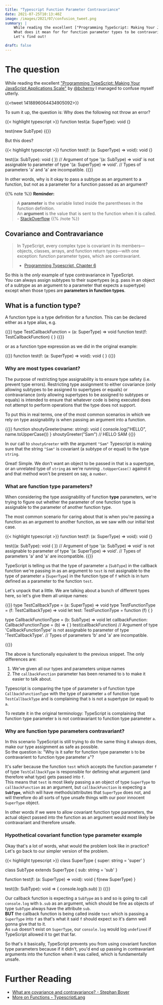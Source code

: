 ```yaml
---
title: "Typescript Function Parameter Contravariance"
date: 2021-07-25T10:13:40Z
image: /images/2021/07/confusion_tweet.png
summary: |
    While reading the excellent ["Programming TypeScript: Making Your JavaScript Applications Scale"](https://www.amazon.co.uk/Programming-TypeScript-Making-JavaScript-Applications/dp/149203765) by [@bcherny](https://twitter.com/bcherny) I managed to confuse myself utterly.  
    What does it mean for for function parameter types to be contravariant in Typescript?  
    Let's find out!

draft: false
---
```


# The question

While reading the excellent ["Programming TypeScript: Making Your JavaScript Applications Scale"](https://www.amazon.co.uk/Programming-TypeScript-Making-JavaScript-Applications/dp/149203765) by [@bcherny](https://twitter.com/bcherny) I managed to confuse myself utterly.

{{<tweet 1418896064434905092>}}

To sum it up, the question is: Why does the following not throw an error?

{{< highlight typescript >}}
function test(a: SuperType): void {}

test(new SubType)
{{</highlight>}}

But this does?

{{< highlight typescript >}}
function test(f: (a: SuperType) => void): void {}

test((a: SubType): void { })
//  Argument of type '(a: SubType) => void' is not assignable to parameter of type '(a: SuperType) => void'.
//    Types of parameters 'a' and 'a' are incompatible.
{{</highlight>}}

In other words, why is it okay to pass a subtype as an argument to a function, but not as a parameter for a function passed as an argument?

{{% note %}}
**Reminder:**
> A **parameter** is the variable listed inside the parentheses in the function definition.  
> An **argument** is the value that is sent to the function when it is called.  
> \- [StackOverflow](https://stackoverflow.com/a/59928588/336783)
{{% /note %}}

## Covariance and Contravariance

> In TypeScript, every complex type is covariant in its members—objects, classes, arrays, and function return types—with one exception: function parameter types, which are contravariant.  
> - [Programming Typescript, Chapter 6](https://www.amazon.co.uk/Programming-TypeScript-Making-JavaScript-Applications/dp/149203765)

So this is the _only_ example of type contravariance in TypeScript.  
You can always assign subtypes to their supertypes (e.g. pass in an object of a subtype as an argument to a parameter that expects a supertype) except when those types are **parameters in function types**.



## What is a function type?

A function type is a type definition for a function. This can be declared either as a type alias, e.g.

{{<highlight typescript>}}
type TestCallbackFunction = (a: SuperType) => void
function test(f: TestCallbackFunction) { }
{{</highlight>}}

or as a function type expression as we did in the original example:

{{<highlight typescript>}}
function test(f: (a: SuperType) => void): void { }
{{</highlight>}}

### Why are most types covariant?

The purpose of restricting type assignability is to ensure type safety (i.e. prevent type errors).
Restricting type assignment to either covariance (only allowing subtypes to be assigned to supertypes or equals) or contravariance (only allowing supertypes to be assigned to subtypes or equals) is intended to ensure that whatever code is being executed does not attempt to perform operations that the type does not support.

To put this in real terms, one of the most common scenarios in which we rely on type assignability is when passing an argument into a function.

{{<highlight typescript>}}
function shoutyGreeter(name: string): void {
    console.log("HELLO", name.toUpperCase())
}
shoutyGreeter("Sam")
// HELLO SAM
{{</highlight>}}

In our call to `shoutyGreeter` with the argument `"Sam"` Typescript is making sure that the string `"Sam"` is covariant (a subtype of or equal) to the type `string`.

Great! Simple. We don't want an object to be passed in that is a supertype, or an unrelated type of `string` as we're running `.toUpperCase()` against it and that method won't be present on say, a `number`.

### What are function type parameters?

When considering the type assignability of function **type** parameters, we're trying to figure out whether the parameter of one function type is assignable to the parameter of another function type.

The most common scenario for caring about that is when you're passing a function as an argument to another function, as we saw with our initial test case.

{{< highlight typescript >}}
function test(f: (a: SuperType) => void): void {}

test((a: SubType): void { })
// Argument of type '(a: SubType) => void' is not assignable to parameter of type '(a: SuperType) => void'.
//   Types of parameters 'a' and 'a' are incompatible.
{{</highlight>}}

TypeScript is telling us that the type of parameter `a` (`SubType`) in the callback function we're passing in as an argument to `test` is not assignable to the type of parameter `a` (`SuperType`) in the function type of `f` which is in turn defined as a parameter to the function `test`.

Let's unpack that a little. We are talking about a bunch of different types here, so let's give them all unique names:

{{<highlight typescript>}}
type TestCallbackType = (a: SuperType) => void
type TestFunctionType = (f: TestCallbackType) => void
let test: TestFunctionType = function (f) { }

type CallbackFunctionType = (b: SubType) => void
let callbackFunction: CallbackFunctionType = (b) => { }
test(callbackFunction)
//  Argument of type 'CallbackFunctionType' is not assignable to parameter of type 'TestCallbackType'.
//    Types of parameters 'b' and 'a' are incompatible.

{{</highlight>}}

The above is functionally equivalent to the previous snippet. 
The only differences are:

1. We've given all our types and parameters unique names
3. The `callbackFunction` parameter has been renamed to `b` to make it easier to talk about.

Typescript is comparing the type of parameter `b` of function type `CallbackFunctionType` with the type of parameter `a` of function type `TestCallbackType` and is complaining that `b` is not a supertype (or equal) to `a`. 

To restate it in the original terminology: TypeScript is complaining that function type parameter `b` is not contravariant to function type parameter `a`.

### Why are function type parameters contravariant?

In this scenario TypeScript is still trying to do the same thing it always does, make our type assignment as safe as possible.  
So the question is: "Why is it safer for function type parameter `b` to be contravarient to function type parameter `a`"?

It's safer because the function `test` which accepts the function parameter `f` of type `TestCallbackType` is responsible for defining what argument (and therefore what type) gets passed into `f`.  
This means that `test` is most likely passing a an object of type `SuperType` to `callbackFunction` as an argument, but `callbackFunction` is expecting a **`SubType`**, which will have methods/attributes that `SuperType` does not, and will therefore do all sorts of type unsafe things with our poor innocent `SuperType` object. 

In other words if we were to allow covariant function type parameters, the actual object passed into the function as an argument would most likely be contravariant and therefore unsafe.

### Hypothetical covariant function type parameter example

Okay that's a lot of words, what would the problem look like in practice?  
Let's go back to our simpler version of the problem.

{{< highlight typescript >}}
class SuperType {
    super: string = 'super'
}

class SubType extends SuperType {
    sub: string = 'sub'
}


function test(f: (a: SuperType) => void): void {
    f(new SuperType)
}

test((b: SubType): void => {
    console.log(b.sub)
 })
{{</highlight>}}

Our callback function is expecting a `SubType` as `b` and so is going to call `console.log` with `b.sub` as an argument, which should be fine as objects of type `SubType` always have the attribute `sub`.  
**BUT** the callback function is being called inside `test` which is passing a `SuperType` into `f` as that's what it said `f` should expect so it's damn well gonna give that to it.  
As `sub` doesn't exist on `SuperType`, our `console.log` would log `undefined` if TypeScript allowed it to get that far.

So that's it basically, TypeScript prevents you from using covariant function type parameters because if it didn't, you'd end up passing in contravariant arguments into the function when it was called, which is fundamentally unsafe.

# Further Reading

* [What are covariance and contravariance? - Stephan Boyer](https://www.stephanboyer.com/post/132/what-are-covariance-and-contravariance)
* [More on Functions - TypescriptLang](https://www.typescriptlang.org/docs/handbook/2/functions.html)
